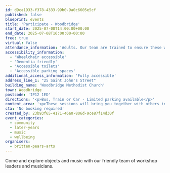 ```yaml
---
id: d9ca1933-f378-4333-99b0-9a0c6605e5cf
published: false
blueprint: events
title: 'Participate - Woodbridge'
start_date: 2025-07-08T14:00:00+00:00
end_date: 2025-07-08T16:00:00+00:00
free: true
virtual: false
attendance_information: 'Adults. Our team are trained to ensure these workshops are suitable for those living with long term health conditions, including Dementia and Parkinson’s.'
accessibility_information:
  - 'Wheelchair accessible'
  - 'Dementia friendly'
  - 'Accessible toilets'
  - 'Accessible parking spaces'
additional_access_information: 'Fully accessible'
address_line_1: "25 Saint John's Street"
building_name: 'Woodbridge Methodist Church'
town: Woodbridge
postcode: 'IP12 1ED'
directions: '<p>Bus, Train or Car - Limited parking available</p>'
content_area: '<p>These sessions will bring you together with others in your local community, providing an opportunity to take part in activities. Sessions last for two hours and refreshments are provided. No musical experience is necessary.</p>'
cta: 'No booking required'
created_by: 23b93f65-4171-46a0-806d-9ce87f14d30f
event_categories:
  - community
  - later-years
  - music
  - wellbeing
organisers:
  - britten-pears-arts
---
```

Come and explore objects and music with our friendly team of workshop leaders and musicians.